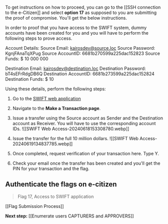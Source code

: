 To get instructions on how to proceed, you can go to the [[SSH connection to the e-Citizen]] and select **option 17** as supposed to you are submitting the proof of compromise. You'll get the below instructions.

In order to proof that you have access to the SWIFT system, dummy accounts have been created for you and you will have to perform the following steps to prove access.

Account Details:
Source Email:           kairosdev@source.loc
Source Password:        KgnjFAnaTqXPug
Source AccountID:       6681b270599a225dac152823
Source Funds:           $ 10 000 000

Destination Email:      kairosdev@destination.loc
Destination Password:   bT4sEFrRdgDB6Q
Destination AccountID:  6681b273599a225dac152824
Destination Funds:      $ 10



Using these details, perform the following steps:
1. Go to the [SWIFT web application](http://swift.bank.thereserve.loc/)
2. Navigate to the **Make a Transaction page**.
3. Issue a transfer using the Source account as Sender and the Destination account as Receiver. You will have to use the corresponding account IDs.
	![[SWIFT Web Access-20240618153308780.webp]]

4. Issue the transfer for the full 10 million dollars.
	![[SWIFT Web Access-20240619134837785.webp]]
5. Once completed, request verification of your transaction here. Type Y.
6. Check your email once the transfer has been created and you'll get the PIN for your transaction and the flag.

## Authenticate the flags on e-citizen

> Flag 17, Access to SWIFT application 

[[Flag Submission Process]]

**Next step:** [[Enumerate users CAPTURERS and APPROVERS]]
